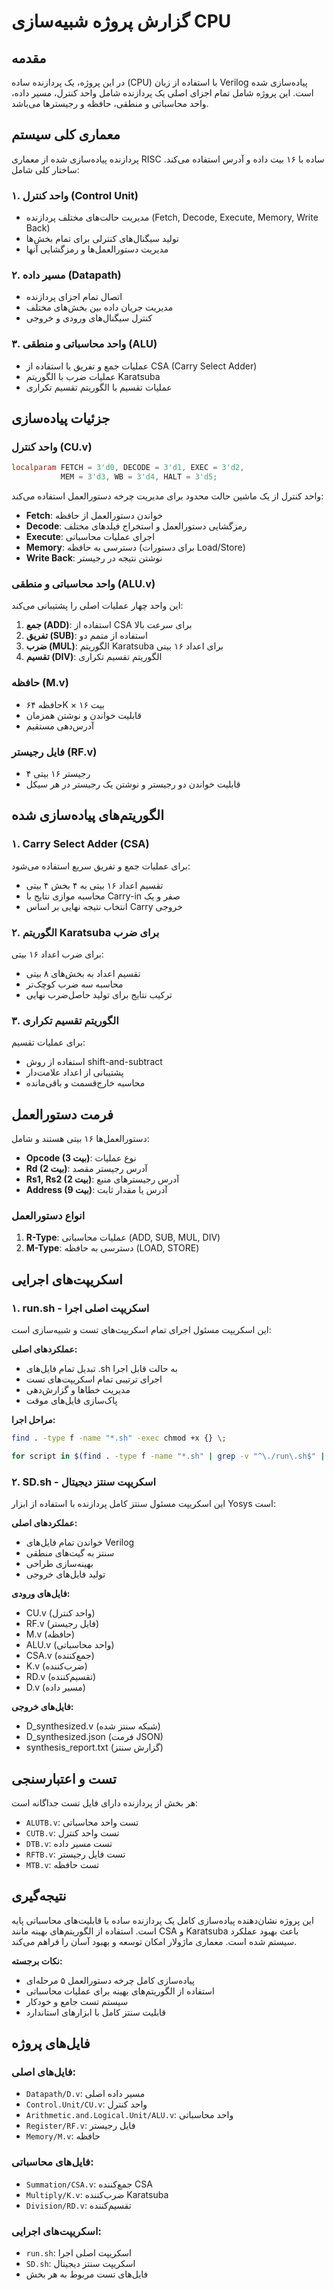 # گزارش پروژه شبیه‌سازی CPU

## مقدمه

در این پروژه، یک پردازنده ساده (CPU) با استفاده از زبان Verilog پیاده‌سازی شده است. این پروژه شامل تمام اجزای اصلی یک پردازنده شامل واحد کنترل، مسیر داده، واحد محاسباتی و منطقی، حافظه و رجیسترها می‌باشد.

## معماری کلی سیستم

پردازنده پیاده‌سازی شده از معماری RISC ساده با ۱۶ بیت داده و آدرس استفاده می‌کند. ساختار کلی شامل:

### ۱. واحد کنترل (Control Unit)

- مدیریت حالت‌های مختلف پردازنده (Fetch, Decode, Execute, Memory, Write Back)
- تولید سیگنال‌های کنترلی برای تمام بخش‌ها
- مدیریت دستورالعمل‌ها و رمزگشایی آنها

### ۲. مسیر داده (Datapath)

- اتصال تمام اجزای پردازنده
- مدیریت جریان داده بین بخش‌های مختلف
- کنترل سیگنال‌های ورودی و خروجی

### ۳. واحد محاسباتی و منطقی (ALU)

- عملیات جمع و تفریق با استفاده از CSA (Carry Select Adder)
- عملیات ضرب با الگوریتم Karatsuba
- عملیات تقسیم با الگوریتم تقسیم تکراری

## جزئیات پیاده‌سازی

### واحد کنترل (CU.v)

```verilog
localparam FETCH = 3'd0, DECODE = 3'd1, EXEC = 3'd2,
           MEM = 3'd3, WB = 3'd4, HALT = 3'd5;
```

واحد کنترل از یک ماشین حالت محدود برای مدیریت چرخه دستورالعمل استفاده می‌کند:

- **Fetch**: خواندن دستورالعمل از حافظه
- **Decode**: رمزگشایی دستورالعمل و استخراج فیلدهای مختلف
- **Execute**: اجرای عملیات محاسباتی
- **Memory**: دسترسی به حافظه (برای دستورات Load/Store)
- **Write Back**: نوشتن نتیجه در رجیستر

### واحد محاسباتی و منطقی (ALU.v)

این واحد چهار عملیات اصلی را پشتیبانی می‌کند:

1. **جمع (ADD)**: استفاده از CSA برای سرعت بالا
2. **تفریق (SUB)**: استفاده از متمم دو
3. **ضرب (MUL)**: الگوریتم Karatsuba برای اعداد ۱۶ بیتی
4. **تقسیم (DIV)**: الگوریتم تقسیم تکراری

### حافظه (M.v)

- حافظه ۶۴K × ۱۶ بیت
- قابلیت خواندن و نوشتن همزمان
- آدرس‌دهی مستقیم

### فایل رجیستر (RF.v)

- ۴ رجیستر ۱۶ بیتی
- قابلیت خواندن دو رجیستر و نوشتن یک رجیستر در هر سیکل

## الگوریتم‌های پیاده‌سازی شده

### ۱. Carry Select Adder (CSA)

برای عملیات جمع و تفریق سریع استفاده می‌شود:

- تقسیم اعداد ۱۶ بیتی به ۴ بخش ۴ بیتی
- محاسبه موازی نتایج با Carry-in صفر و یک
- انتخاب نتیجه نهایی بر اساس Carry خروجی

### ۲. الگوریتم Karatsuba برای ضرب

برای ضرب اعداد ۱۶ بیتی:

- تقسیم اعداد به بخش‌های ۸ بیتی
- محاسبه سه ضرب کوچک‌تر
- ترکیب نتایج برای تولید حاصل‌ضرب نهایی

### ۳. الگوریتم تقسیم تکراری

برای عملیات تقسیم:

- استفاده از روش shift-and-subtract
- پشتیبانی از اعداد علامت‌دار
- محاسبه خارج‌قسمت و باقی‌مانده

## فرمت دستورالعمل

دستورالعمل‌ها ۱۶ بیتی هستند و شامل:

- **Opcode (3 بیت)**: نوع عملیات
- **Rd (2 بیت)**: آدرس رجیستر مقصد
- **Rs1, Rs2 (2 بیت)**: آدرس رجیسترهای منبع
- **Address (9 بیت)**: آدرس یا مقدار ثابت

### انواع دستورالعمل

1. **R-Type**: عملیات محاسباتی (ADD, SUB, MUL, DIV)
2. **M-Type**: دسترسی به حافظه (LOAD, STORE)

## اسکریپت‌های اجرایی

### ۱. run.sh - اسکریپت اصلی اجرا

این اسکریپت مسئول اجرای تمام اسکریپت‌های تست و شبیه‌سازی است:

**عملکردهای اصلی:**

- تبدیل تمام فایل‌های .sh به حالت قابل اجرا
- اجرای ترتیبی تمام اسکریپت‌های تست
- مدیریت خطاها و گزارش‌دهی
- پاک‌سازی فایل‌های موقت

**مراحل اجرا:**

```bash
find . -type f -name "*.sh" -exec chmod +x {} \;

for script in $(find . -type f -name "*.sh" | grep -v "^\./run\.sh$" | sort)
```

### ۲. SD.sh - اسکریپت سنتز دیجیتال

این اسکریپت مسئول سنتز کامل پردازنده با استفاده از ابزار Yosys است:

**عملکردهای اصلی:**

- خواندن تمام فایل‌های Verilog
- سنتز به گیت‌های منطقی
- بهینه‌سازی طراحی
- تولید فایل‌های خروجی

**فایل‌های ورودی:**

- CU.v (واحد کنترل)
- RF.v (فایل رجیستر)
- M.v (حافظه)
- ALU.v (واحد محاسباتی)
- CSA.v (جمع‌کننده)
- K.v (ضرب‌کننده)
- RD.v (تقسیم‌کننده)
- D.v (مسیر داده)

**فایل‌های خروجی:**

- D_synthesized.v (شبکه سنتز شده)
- D_synthesized.json (فرمت JSON)
- synthesis_report.txt (گزارش سنتز)

## تست و اعتبارسنجی

هر بخش از پردازنده دارای فایل تست جداگانه است:

- `ALUTB.v`: تست واحد محاسباتی
- `CUTB.v`: تست واحد کنترل
- `DTB.v`: تست مسیر داده
- `RFTB.v`: تست فایل رجیستر
- `MTB.v`: تست حافظه

## نتیجه‌گیری

این پروژه نشان‌دهنده پیاده‌سازی کامل یک پردازنده ساده با قابلیت‌های محاسباتی پایه است. استفاده از الگوریتم‌های بهینه مانند CSA و Karatsuba باعث بهبود عملکرد سیستم شده است. معماری ماژولار امکان توسعه و بهبود آسان را فراهم می‌کند.

**نکات برجسته:**

- پیاده‌سازی کامل چرخه دستورالعمل ۵ مرحله‌ای
- استفاده از الگوریتم‌های بهینه برای عملیات محاسباتی
- سیستم تست جامع و خودکار
- قابلیت سنتز کامل با ابزارهای استاندارد

## فایل‌های پروژه

### فایل‌های اصلی:

- `Datapath/D.v`: مسیر داده اصلی
- `Control.Unit/CU.v`: واحد کنترل
- `Arithmetic.and.Logical.Unit/ALU.v`: واحد محاسباتی
- `Register/RF.v`: فایل رجیستر
- `Memory/M.v`: حافظه

### فایل‌های محاسباتی:

- `Summation/CSA.v`: جمع‌کننده CSA
- `Multiply/K.v`: ضرب‌کننده Karatsuba
- `Division/RD.v`: تقسیم‌کننده

### اسکریپت‌های اجرایی:

- `run.sh`: اسکریپت اصلی اجرا
- `SD.sh`: اسکریپت سنتز دیجیتال
- فایل‌های تست مربوط به هر بخش
